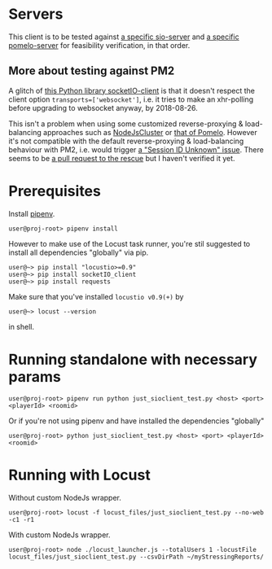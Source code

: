 # Servers

This client is to be tested against [a specific sio-server](https://github.com/genxium/nodejs-cluster-prac) and [a specific pomelo-server](https://github.com/genxium/single-pomelo-backend-server) for feasibility verification, in that order.

## More about testing against PM2
A glitch of [this Python library socketIO-client](https://github.com/invisibleroads/socketIO-client) is that it doesn't respect the client option `transports=['websocket']`, i.e. it tries to make an xhr-polling before upgrading to websocket anyway, by 2018-08-26. 

This isn't a problem when using some customized reverse-proxying & load-balancing approaches such as [NodeJsCluster](https://github.com/genxium/nodejs-cluster-prac) or [that of Pomelo](https://shimo.im/doc/h5nNMqIET6Ik1BBn/). However it's not compatible with the default reverse-proxying & load-balancing behaviour with PM2, i.e. would trigger [a "Session ID Unknown" issue](https://github.com/socketio/socket.io/issues/1982). There seems to be [a pull request to the rescue](https://github.com/invisibleroads/socketIO-client/pull/142) but I haven't verified it yet.   

# Prerequisites
Install [pipenv](https://docs.pipenv.org/).

```
user@proj-root> pipenv install
```

However to make use of the Locust task runner, you're stil suggested to install all dependencies "globally" via pip.

```
user@~> pip install "locustio>=0.9" 
user@~> pip install socketIO_client
user@~> pip install requests 
```

Make sure that you've installed `locustio v0.9(+)` by 
```
user@~> locust --version 
```
in shell.


# Running standalone with necessary params
```
user@proj-root> pipenv run python just_sioclient_test.py <host> <port> <playerId> <roomid> 
```

Or if you're not using pipenv and have installed the dependencies "globally"

```
user@proj-root> python just_sioclient_test.py <host> <port> <playerId> <roomid> 
```

# Running with Locust 
Without custom NodeJs wrapper.
```
user@proj-root> locust -f locust_files/just_sioclient_test.py --no-web -c1 -r1 
```

With custom NodeJs wrapper.
```
user@proj-root> node ./locust_launcher.js --totalUsers 1 -locustFile locust_files/just_sioclient_test.py --csvDirPath ~/myStressingReports/ 
```
